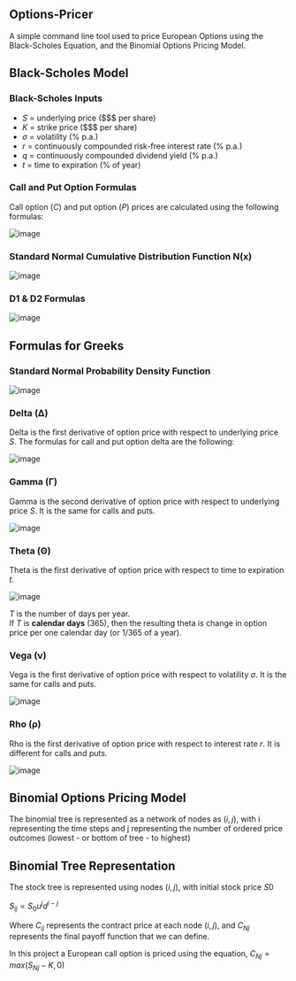## Options-Pricer
A simple command line tool used to price European Options using the Black-Scholes Equation, and the Binomial Options Pricing Model.

## Black-Scholes Model

### Black-Scholes Inputs

- $S$ = underlying price ($$$ per share)
- $K$ = strike price ($$$ per share)
- $σ$ = volatility (% p.a.)
- $r$ = continuously compounded risk-free interest rate (% p.a.)
- $q$ = continuously compounded dividend yield (% p.a.)
- $t$ = time to expiration (% of year)
  
### Call and Put Option Formulas
Call option $(C)$ and put option $(P)$ prices are calculated using the following formulas: <br>

![image](https://github.com/michaelslice/Options-Pricer/assets/110714088/8f8c6b2c-a4ed-4ac0-a64a-b2961b6fc0a5)

### Standard Normal Cumulative Distribution Function N(x)

![image](https://github.com/michaelslice/Options-Pricer/assets/110714088/aeff0353-46c9-416c-ab93-470d45d81bb6)

### D1 & D2 Formulas

![image](https://github.com/michaelslice/Options-Pricer/assets/110714088/bafa79f2-10fb-44b5-ae53-39335644296b)

## Formulas for Greeks 

###  Standard Normal Probability Density Function

![image](https://github.com/michaelslice/Options-Pricer/assets/110714088/a4052476-1393-48f6-8d62-c818135a710c)

### Delta (Δ)
Delta is the first derivative of option price with respect to underlying price $S$. The formulas for call and put option delta are the following: <br>

![image](https://github.com/michaelslice/Options-Pricer/assets/110714088/415a282e-c156-4b4e-9470-6559c585d76e)

### Gamma (Γ)
Gamma is the second derivative of option price with respect to underlying price $S$. It is the same for calls and puts. <br>

![image](https://github.com/michaelslice/Options-Pricer/assets/110714088/ed3dec67-6567-4b36-9a5d-a97b292c568d)

### Theta (Θ)
Theta is the first derivative of option price with respect to time to expiration $t$. <br>

![image](https://github.com/michaelslice/Options-Pricer/assets/110714088/944b9215-ea72-44eb-b758-c5cb59edf5be)

$T$ is the number of days per year. <br>
If $T$ is **calendar days** (365), then the resulting theta is change in option price per one calendar day (or 1/365 of a year). <br>

### Vega (ν)
Vega is the first derivative of option price with respect to volatility $σ$. It is the same for calls and puts. <br>

![image](https://github.com/michaelslice/Options-Pricer/assets/110714088/088bdac9-358e-4845-84cb-57f0075ec403)

### Rho (ρ)
Rho is the first derivative of option price with respect to interest rate $r$. It is different for calls and puts. <br>

![image](https://github.com/michaelslice/Options-Pricer/assets/110714088/e7085795-67ea-42d8-aeea-cc6c96326482)

## Binomial Options Pricing Model

The binomial tree is represented as a network of nodes as $(i, j)$, with i representing the time steps and j representing the number of ordered price outcomes
(lowest - or bottom of tree - to highest) <br>

## Binomial Tree Representation

The stock tree is represented using nodes $(i, j)$, with initial stock price $S0$ <br>

$S{_i}{_j} = S_0u^jd^{i-j}$ <br>

Where $C_{i}{_j}$ represents the contract price at each node $(i, j)$, and $C{_N}{_j}$ represents the final payoff function that we can define. <br>

In this project a European call option is priced using the equation, $C{_N}{_j} = max(S{_N}{_j} - K, 0)$


